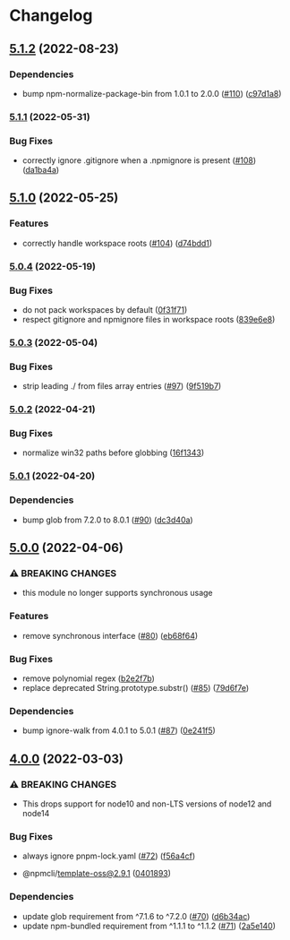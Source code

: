 # Changelog

## [5.1.2](https://github.com/npm/npm-packlist/compare/v5.1.1...v5.1.2) (2022-08-23)


### Dependencies

* bump npm-normalize-package-bin from 1.0.1 to 2.0.0 ([#110](https://github.com/npm/npm-packlist/issues/110)) ([c97d1a8](https://github.com/npm/npm-packlist/commit/c97d1a8b0d61ed76422bd7da0adaa4285c2a1cb7))

### [5.1.1](https://github.com/npm/npm-packlist/compare/v5.1.0...v5.1.1) (2022-05-31)


### Bug Fixes

* correctly ignore .gitignore when a .npmignore is present ([#108](https://github.com/npm/npm-packlist/issues/108)) ([da1ba4a](https://github.com/npm/npm-packlist/commit/da1ba4a3051ea822d9625347e00c186677247a45))

## [5.1.0](https://github.com/npm/npm-packlist/compare/v5.0.4...v5.1.0) (2022-05-25)


### Features

* correctly handle workspace roots ([#104](https://github.com/npm/npm-packlist/issues/104)) ([d74bdd1](https://github.com/npm/npm-packlist/commit/d74bdd157ef6a701c9aeef902be9e0e51f388c98))

### [5.0.4](https://github.com/npm/npm-packlist/compare/v5.0.3...v5.0.4) (2022-05-19)


### Bug Fixes

* do not pack workspaces by default ([0f31f71](https://github.com/npm/npm-packlist/commit/0f31f71ab652c1bc9250bcb1603357ee7b4fbf28))
* respect gitignore and npmignore files in workspace roots ([839e6e8](https://github.com/npm/npm-packlist/commit/839e6e8b13dc8c5ec14fab79509649d081c3ef54))

### [5.0.3](https://github.com/npm/npm-packlist/compare/v5.0.2...v5.0.3) (2022-05-04)


### Bug Fixes

* strip leading ./ from files array entries ([#97](https://github.com/npm/npm-packlist/issues/97)) ([9f519b7](https://github.com/npm/npm-packlist/commit/9f519b7d38ee46e08dc77b3b730842a2ca0e7500))

### [5.0.2](https://github.com/npm/npm-packlist/compare/v5.0.1...v5.0.2) (2022-04-21)


### Bug Fixes

* normalize win32 paths before globbing ([16f1343](https://github.com/npm/npm-packlist/commit/16f13436ebe31144ea86e3d2c7f1f16022f82885))

### [5.0.1](https://github.com/npm/npm-packlist/compare/v5.0.0...v5.0.1) (2022-04-20)


### Dependencies

* bump glob from 7.2.0 to 8.0.1 ([#90](https://github.com/npm/npm-packlist/issues/90)) ([dc3d40a](https://github.com/npm/npm-packlist/commit/dc3d40a1b89019e5343f76c184cd2fbb296fdb27))

## [5.0.0](https://github.com/npm/npm-packlist/compare/v4.0.0...v5.0.0) (2022-04-06)


### ⚠ BREAKING CHANGES

* this module no longer supports synchronous usage

### Features

* remove synchronous interface ([#80](https://github.com/npm/npm-packlist/issues/80)) ([eb68f64](https://github.com/npm/npm-packlist/commit/eb68f64fe7d70d4776922246dd9cea5da6f1e21a))


### Bug Fixes

* remove polynomial regex ([b2e2f7b](https://github.com/npm/npm-packlist/commit/b2e2f7b9122b15c8f8041953aa07b5436232b903))
* replace deprecated String.prototype.substr() ([#85](https://github.com/npm/npm-packlist/issues/85)) ([79d6f7e](https://github.com/npm/npm-packlist/commit/79d6f7ebd5b881b3a3ec393769dd132a9a438778))


### Dependencies

* bump ignore-walk from 4.0.1 to 5.0.1 ([#87](https://github.com/npm/npm-packlist/issues/87)) ([0e241f5](https://github.com/npm/npm-packlist/commit/0e241f50e57b95274cd988e09763e205020c5b84))

## [4.0.0](https://www.github.com/npm/npm-packlist/compare/v3.0.0...v4.0.0) (2022-03-03)


### ⚠ BREAKING CHANGES

* This drops support for node10 and non-LTS versions of node12 and node14

### Bug Fixes

* always ignore pnpm-lock.yaml ([#72](https://www.github.com/npm/npm-packlist/issues/72)) ([f56a4cf](https://www.github.com/npm/npm-packlist/commit/f56a4cf77fbbb123f3c818777cf00555538e1c1c))


* @npmcli/template-oss@2.9.1 ([0401893](https://www.github.com/npm/npm-packlist/commit/04018939fc7ae6ceed1504a2fa4de44cfa049036))


### Dependencies

* update glob requirement from ^7.1.6 to ^7.2.0 ([#70](https://www.github.com/npm/npm-packlist/issues/70)) ([d6b34ac](https://www.github.com/npm/npm-packlist/commit/d6b34ac471215290f2198c5ad14c8eed8b203179))
* update npm-bundled requirement from ^1.1.1 to ^1.1.2 ([#71](https://www.github.com/npm/npm-packlist/issues/71)) ([2a5e140](https://www.github.com/npm/npm-packlist/commit/2a5e1402fb4617fc3791b2be405aa3bbb3181ff3))
